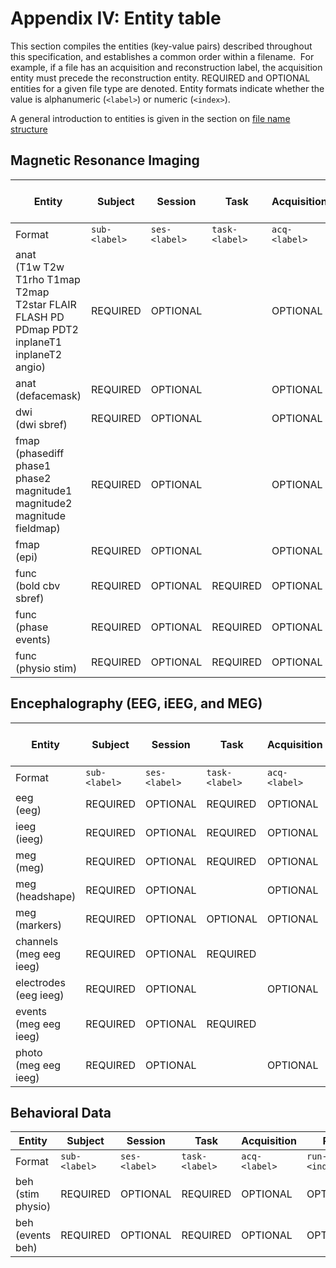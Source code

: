# Appendix IV: Entity table

This section compiles the entities (key-value pairs) described throughout this
specification, and establishes a common order within a filename. 
For example, if a file has an acquisition and reconstruction label, the
acquisition entity must precede the reconstruction entity.
REQUIRED and OPTIONAL entities for a given file type are denoted.
Entity formats indicate whether the value is alphanumeric
(`<label>`) or numeric (`<index>`).

A general introduction to entities is given in the section on
[file name structure](../02-common-principles.md#file-name-structure)

## Magnetic Resonance Imaging

| Entity                                                                                         | Subject       | Session       | Task           | Acquisition   | Contrast Enhancing Agent   | Reconstruction   | Phase-Encoding Direction   | Run           | Corresponding Modality   | Echo           | Recording           | Part           |
|------------------------------------------------------------------------------------------------|---------------|---------------|----------------|---------------|----------------------------|------------------|----------------------------|---------------|--------------------------|----------------|---------------------|----------------|
| Format                                                                                         | `sub-<label>` | `ses-<label>` | `task-<label>` | `acq-<label>` | `ce-<label>`               | `rec-<label>`    | `dir-<label>`              | `run-<index>` | `mod-<label>`            | `echo-<index>` | `recording-<label>` | `part-<label>` |
| anat<br>(T1w T2w T1rho T1map T2map T2star FLAIR FLASH PD PDmap PDT2 inplaneT1 inplaneT2 angio) | REQUIRED      | OPTIONAL      |                | OPTIONAL      | OPTIONAL                   | OPTIONAL         |                            | OPTIONAL      |                          |                |                     | OPTIONAL       |
| anat<br>(defacemask)                                                                           | REQUIRED      | OPTIONAL      |                | OPTIONAL      | OPTIONAL                   | OPTIONAL         |                            | OPTIONAL      | OPTIONAL                 |                |                     |                |
| dwi<br>(dwi sbref)                                                                             | REQUIRED      | OPTIONAL      |                | OPTIONAL      |                            |                  | OPTIONAL                   | OPTIONAL      |                          |                |                     | OPTIONAL       |
| fmap<br>(phasediff phase1 phase2 magnitude1 magnitude2 magnitude fieldmap)                     | REQUIRED      | OPTIONAL      |                | OPTIONAL      |                            |                  |                            | OPTIONAL      |                          |                |                     |                |
| fmap<br>(epi)                                                                                  | REQUIRED      | OPTIONAL      |                | OPTIONAL      | OPTIONAL                   |                  | REQUIRED                   | OPTIONAL      |                          |                |                     |                |
| func<br>(bold cbv sbref)                                                                       | REQUIRED      | OPTIONAL      | REQUIRED       | OPTIONAL      | OPTIONAL                   | OPTIONAL         | OPTIONAL                   | OPTIONAL      |                          | OPTIONAL       |                     | OPTIONAL       |
| func<br>(phase events)                                                                         | REQUIRED      | OPTIONAL      | REQUIRED       | OPTIONAL      | OPTIONAL                   | OPTIONAL         | OPTIONAL                   | OPTIONAL      |                          | OPTIONAL       |                     |                |
| func<br>(physio stim)                                                                          | REQUIRED      | OPTIONAL      | REQUIRED       | OPTIONAL      |                            | OPTIONAL         |                            | OPTIONAL      |                          |                | OPTIONAL            |                |

## Encephalography (EEG, iEEG, and MEG)

| Entity                     | Subject       | Session       | Task           | Acquisition   | Run           | Processed (on device)   | Space           | Split           |
|----------------------------|---------------|---------------|----------------|---------------|---------------|-------------------------|-----------------|-----------------|
| Format                     | `sub-<label>` | `ses-<label>` | `task-<label>` | `acq-<label>` | `run-<index>` | `proc-<label>`          | `space-<label>` | `split-<index>` |
| eeg<br>(eeg)               | REQUIRED      | OPTIONAL      | REQUIRED       | OPTIONAL      | OPTIONAL      |                         |                 |                 |
| ieeg<br>(ieeg)             | REQUIRED      | OPTIONAL      | REQUIRED       | OPTIONAL      | OPTIONAL      |                         |                 |                 |
| meg<br>(meg)               | REQUIRED      | OPTIONAL      | REQUIRED       | OPTIONAL      | OPTIONAL      | OPTIONAL                |                 | OPTIONAL        |
| meg<br>(headshape)         | REQUIRED      | OPTIONAL      |                | OPTIONAL      |               |                         | OPTIONAL        |                 |
| meg<br>(markers)           | REQUIRED      | OPTIONAL      | OPTIONAL       | OPTIONAL      |               |                         | OPTIONAL        |                 |
| channels<br>(meg eeg ieeg) | REQUIRED      | OPTIONAL      | REQUIRED       |               | OPTIONAL      |                         |                 |                 |
| electrodes<br>(eeg ieeg)   | REQUIRED      | OPTIONAL      |                | OPTIONAL      |               |                         | OPTIONAL        |                 |
| events<br>(meg eeg ieeg)   | REQUIRED      | OPTIONAL      | REQUIRED       |               | OPTIONAL      |                         |                 |                 |
| photo<br>(meg eeg ieeg)    | REQUIRED      | OPTIONAL      |                | OPTIONAL      |               |                         |                 |                 |

## Behavioral Data

| Entity               | Subject       | Session       | Task           | Acquisition   | Run           | Recording           |
|----------------------|---------------|---------------|----------------|---------------|---------------|---------------------|
| Format               | `sub-<label>` | `ses-<label>` | `task-<label>` | `acq-<label>` | `run-<index>` | `recording-<label>` |
| beh<br>(stim physio) | REQUIRED      | OPTIONAL      | REQUIRED       | OPTIONAL      | OPTIONAL      | OPTIONAL            |
| beh<br>(events beh)  | REQUIRED      | OPTIONAL      | REQUIRED       | OPTIONAL      | OPTIONAL      |                     |
